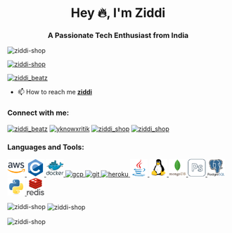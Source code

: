 
<h1 align="center">Hey 🔥, I'm Ziddi</h1>
<h3 align="center">A Passionate Tech Enthusiast from India</h3>

<p align="left"> <img src="https://komarev.com/ghpvc/?username=ziddi-shop&label=Profile%20views&color=0e75b6&style=flat" alt="ziddi-shop" /> </p>

<p align="left"> <a href="https://github.com/ryo-ma/github-profile-trophy"><img src="https://github-profile-trophy.vercel.app/?username=ziddi-shop" alt="ziddi-shop" /></a> </p>

<p align="left"> <a href="https://twitter.com/ziddi_beatz" target="blank"><img src="https://img.shields.io/twitter/follow/ziddi_beatz?logo=twitter&style=for-the-badge" alt="ziddi_beatz" /></a> </p>

- 📫 How to reach me **[ziddi](https://telegram.me/ziddi_beatz)**

<h3 align="left">Connect with me:</h3>
<p align="left">
<a href="https://twitter.com/ziddi_beatz" target="blank"><img align="center" src="https://raw.githubusercontent.com/rahuldkjain/github-profile-readme-generator/master/src/images/icons/Social/twitter.svg" alt="ziddi_beatz" height="30" width="40" /></a>
<a href="https://instagram.com/yknowxritik" target="blank"><img align="center" src="https://raw.githubusercontent.com/rahuldkjain/github-profile-readme-generator/master/src/images/icons/Social/instagram.svg" alt="yknowxritik" height="30" width="40" /></a>
<a href="https://www.youtube.com/@ziddi_shop" target="blank"><img align="center" src="https://raw.githubusercontent.com/rahuldkjain/github-profile-readme-generator/master/src/images/icons/Social/youtube.svg" alt="ziddi_shop" height="30" width="40" /></a>
<a href="https://t.me/ziddi_shop" target="blank">
  <img align="center" src="https://github.com/matomo-org/matomo-icons/blob/master/src/socials/web.telegram.org.svg" alt="ziddi_shop" height="30" width="40" />
</a>
</p>

<h3 align="left">Languages and Tools:</h3>
<p align="left"> <a href="https://aws.amazon.com" target="_blank" rel="noreferrer"> <img src="https://raw.githubusercontent.com/devicons/devicon/master/icons/amazonwebservices/amazonwebservices-original-wordmark.svg" alt="aws" width="40" height="40"/> </a> <a href="https://www.cprogramming.com/" target="_blank" rel="noreferrer"> <img src="https://raw.githubusercontent.com/devicons/devicon/master/icons/c/c-original.svg" alt="c" width="40" height="40"/> </a> <a href="https://www.docker.com/" target="_blank" rel="noreferrer"> <img src="https://raw.githubusercontent.com/devicons/devicon/master/icons/docker/docker-original-wordmark.svg" alt="docker" width="40" height="40"/> </a> <a href="https://cloud.google.com" target="_blank" rel="noreferrer"> <img src="https://www.vectorlogo.zone/logos/google_cloud/google_cloud-icon.svg" alt="gcp" width="40" height="40"/> </a> <a href="https://git-scm.com/" target="_blank" rel="noreferrer"> <img src="https://www.vectorlogo.zone/logos/git-scm/git-scm-icon.svg" alt="git" width="40" height="40"/> </a> <a href="https://heroku.com" target="_blank" rel="noreferrer"> <img src="https://www.vectorlogo.zone/logos/heroku/heroku-icon.svg" alt="heroku" width="40" height="40"/> </a> <a href="https://www.java.com" target="_blank" rel="noreferrer"> <img src="https://raw.githubusercontent.com/devicons/devicon/master/icons/java/java-original.svg" alt="java" width="40" height="40"/> </a> <a href="https://www.linux.org/" target="_blank" rel="noreferrer"> <img src="https://raw.githubusercontent.com/devicons/devicon/master/icons/linux/linux-original.svg" alt="linux" width="40" height="40"/> </a> <a href="https://www.mongodb.com/" target="_blank" rel="noreferrer"> <img src="https://raw.githubusercontent.com/devicons/devicon/master/icons/mongodb/mongodb-original-wordmark.svg" alt="mongodb" width="40" height="40"/> </a> <a href="https://www.photoshop.com/en" target="_blank" rel="noreferrer"> <img src="https://raw.githubusercontent.com/devicons/devicon/master/icons/photoshop/photoshop-line.svg" alt="photoshop" width="40" height="40"/> </a> <a href="https://www.postgresql.org" target="_blank" rel="noreferrer"> <img src="https://raw.githubusercontent.com/devicons/devicon/master/icons/postgresql/postgresql-original-wordmark.svg" alt="postgresql" width="40" height="40"/> </a> <a href="https://www.python.org" target="_blank" rel="noreferrer"> <img src="https://raw.githubusercontent.com/devicons/devicon/master/icons/python/python-original.svg" alt="python" width="40" height="40"/> </a> <a href="https://redis.io" target="_blank" rel="noreferrer"> <img src="https://raw.githubusercontent.com/devicons/devicon/master/icons/redis/redis-original-wordmark.svg" alt="redis" width="40" height="40"/> </a> </p>

<p><img align="left" src="https://github-readme-stats.vercel.app/api/top-langs?username=ziddi-shop&show_icons=true&locale=en&layout=compact" alt="ziddi-shop" /></p>

<p>&nbsp;<img align="center" src="https://github-readme-stats.vercel.app/api?username=ziddi-shop&show_icons=true&locale=en" alt="ziddi-shop" /></p>

<p><img align="center" src="https://github-readme-streak-stats.herokuapp.com/?user=ziddi-shop&" alt="ziddi-shop" /></p>
